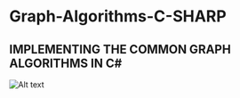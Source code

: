 # Graph-Algorithms-C-SHARP
## IMPLEMENTING THE COMMON GRAPH ALGORITHMS IN C#
![Alt text](https://github.com/eissa4444/Graph-Algorithms-C-SHARP/blob/master/graph.png)


